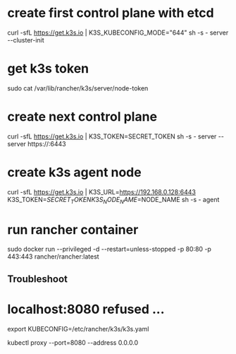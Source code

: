 
# create first control plane with etcd
curl -sfL https://get.k3s.io | K3S_KUBECONFIG_MODE="644" sh -s - server --cluster-init

# get k3s token
sudo cat /var/lib/rancher/k3s/server/node-token

# create next control plane
curl -sfL https://get.k3s.io | K3S_TOKEN=SECRET_TOKEN sh -s - server --server https://<ip or hostname of server1>:6443

# create k3s agent node
curl -sfL https://get.k3s.io | K3S_URL=https://192.168.0.128:6443 K3S_TOKEN=$SECRET_TOKEN K3S_NODE_NAME=$NODE_NAME sh -s - agent

# run rancher container
sudo docker run --privileged -d --restart=unless-stopped -p 80:80 -p 443:443 rancher/rancher:latest



## Troubleshoot

# localhost:8080 refused ... 
export KUBECONFIG=/etc/rancher/k3s/k3s.yaml

kubectl proxy --port=8080 --address 0.0.0.0